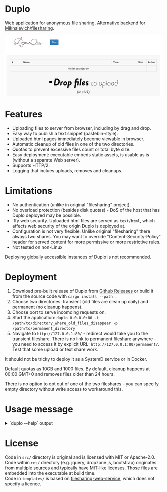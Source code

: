# Duplo

Web application for anonymous file sharing. Alternative backend for [Mikhalevich/filesharing](https://github.com/Mikhalevich/filesharing).

![screenshot](screenshot.png)

# Features

* Uploading files to server from browser, including by drag and drop.
* Easy way to publish a text snippet (pastebin-style).
* Uploaded html pages immediately become viewable in browser.
* Automatic cleanup of old files in one of the two directories.
* Quotas to prevent excessive files count or total byte size.
* Easy deployment: executable embeds static assets, is usable as is (without a separate Web server).
* Supports HTTP/2.
* Logging that inclues uploads, removes and cleanups.

# Limitations

* No authentication (unlike in original "filesharing" project).
* No overload protection (besides disk quotas) - DoS of the host that has Duplo deployed may be possible.
* Iffy web security. Uploaded html files are served as `text/html`, which affects web security of the origin Duplo is deployed at.
* Configuration is not very flexible. Unlike original "filesharing" there always two shares. You may want to override "Content-Security-Policy" header for served content for more permissive or more restrictive rules.
* Not tested on non-Linux

Deploying globally accessible instances of Duplo is not recommended.

# Deployment

1. Download pre-built release of Duplo from [Github Releases](https://github.com/vi/duplo/releases) or build it from the source code with `cargo install --path .`
2. Choose two directories: transient (old files are clean up daily) and permanent (no cleanup happens).
3. Choose port to serve incomding requests on.
4. Start the application: `duplo 0.0.0.0:80 -t /path/to/directory_where_old_files_disappear -p /path/to/permanent_directory`
5. Navigate to `http://127.0.0.1:80/` - redirect would take you to the transient fileshare. There is no link to permanent fileshare anywhere - you need to access it by explicit URL: `http://127.0.0.1:80/permanent/`. Test that some upload or text share work.

It should not be tricky to deploy it as a SystemD service or in Docker.

Default quotas as 10GB and 1000 files. By default, cleanup happens at 00:00 GMT+0 and removes files older than 24 hours.

There is no option to opt out of one of the two fileshares - you can specify empty directory without write access to workaround this.

# Usage message

<details><summary>`duplo --help` output</summary>

```
Usage: duplo <listen_socket> -t <transiet-directory> -p <permanent-directory> [--max-files <max-files>] [--max-bytes <max-bytes>] [--cleanup-time-utc <cleanup-time-utc>] [--cleanup-maxhours <cleanup-maxhours>] [--transient-title <transient-title>] [--permanent-title <permanent-title>] [--content-security-policy <content-security-policy>]

simple insecure HTTP server with anonymous file upload (including html/js upload and publication)

Positional Arguments:
  listen_socket     socket address to bind TCP socket and listen for including
                    HTTP requests

Options:
  -t, --transiet-directory
                    serve (and upload) files from this directory at /transient/
  -p, --permanent-directory
                    serve (and upload) files from this directory at /permanent/
  --max-files       maximum number of files allowed to reside in transient and
                    permanent directories. Default is 1000
  --max-bytes       maximum number of bytes allowed to reside in transient and
                    permanent directories. Default is 10GB
  --cleanup-time-utc
                    time of day (UTC+0 timezone) to trigger the cleanup event
                    on. Default is `00:00:00`
  --cleanup-maxhours
                    clean up files older than this number of hours from the
                    transient directory. Default is 24.
  --transient-title page title for transient directory's filelist
  --permanent-title page title for permanent directory's filelist
  --content-security-policy
                    set this Content-Security-Policy header for served files
  --help            display usage information

```

</details>

# License

Code in `src/` directory is original and is licensed with MIT or Apache-2.0.  
Code within `res/` directory (e.g. jquery, dropzone.js, bootstrap) originates from multiple sources and typically have MIT-like licenses. Those files are embedded into the executable at build time.  
Code in `templates/` is based on [filesharing-web-service](https://github.com/Mikhalevich/filesharing-web-service/tree/22e686e89aee40447e0a0942c444170806bd3cfb), which does not specify a licence.  
